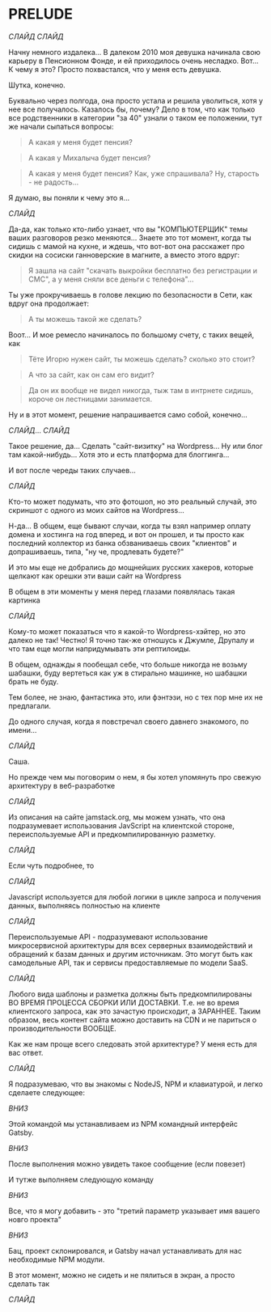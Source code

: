# PRELUDE

*СЛАЙД*
*СЛАЙД*

Начну немного издалека...
В далеком 2010 моя девушка начинала свою карьеру в Пенсионном Фонде,
и ей приходилось очень несладко.
Вот... К чему я это? Просто похвастался, что у меня есть девушка.

Шутка, конечно.

Буквально через полгода, она просто устала и решила уволиться, хотя у нее все получалось.
Казалось бы, почему?
Дело в том, что как только все родственники в категории "за 40"
узнали о таком ее положении, тут же начали сыпаться вопросы:
> А какая у меня будет пенсия?

> А какая у Михалыча будет пенсия?

> А какая у меня будет пенсия? Как, уже спрашивала? Ну, старость - не радость...

Я думаю, вы поняли к чему это я...

*СЛАЙД*

Да-да, как только кто-либо узнает, что вы "КОМПЬЮТЕРЩИК"
темы ваших разговоров резко меняются...
Знаете это тот момент, когда ты сидишь с мамой на кухне,
и ждешь, что вот-вот она расскажет про скидки на сосиски ганноверские в магните,
а вместо этого вдруг:
> Я зашла на сайт "скачать выкройки бесплатно без регистрации и СМС", а у меня сняли все деньги с телефона"...

Ты уже прокручиваешь в голове лекцию по безопасности в Сети, как вдруг она продолжает:
> А ты можешь такой же сделать?

Воот...
И мое ремесло начиналось по большому счету, с таких вещей, как
> Тёте Игорю нужен сайт, ты можешь сделать? сколько это стоит?

> А что за сайт, как он сам его видит?

> Да он их вообще не видел никогда, тыж там в интрнете сидишь, короче он лестницами занимается.

Ну и в этот момент, решение напрашивается само собой, конечно...

*СЛАЙД*...
*СЛАЙД*

Такое решение, да... Сделать "сайт-визитку" на Wordpress...
Ну или блог там какой-нибудь... Хотя это и есть платформа для блоггинга...

И вот после череды таких случаев...

*СЛАЙД*

Кто-то может подумать, что это фотошоп, но это реальный случай,
это скриншот с одного из моих сайтов на Wordpress...

Н-да...
В общем, еще бывают случаи, когда ты взял например оплату домена и хостинга на год вперед, и вот он прошел,
и ты просто как последний коллектор из банка обзваниваешь своих "клиентов"
и допрашиваешь, типа, "ну че, продлевать будете?"

И это мы еще не добрались до мощнейших русских хакеров, которые щелкают как орешки
эти ваши сайт на Wordpress

В общем в эти моменты у меня перед глазами появлялась такая картинка

*СЛАЙД*

Кому-то может показаться что я какой-то Wordpress-хэйтер, но это далеко не так!
Честно!
Я точно так-же отношусь к Джумле, Друпалу и что там еще могли напридумывать эти рептилоиды.

В общем, однажды я пообещал себе, что больше никогда не возьму шабашки, буду вертеться
как уж в стирально машинке, но шабашки брать не буду.

Тем более, не знаю, фантастика это, или фэнтэзи, но с тех пор мне их не предлагали.

До одного случая, когда я повстречал своего давнего знакомого, по имени...

*СЛАЙД*

Саша.


Но прежде чем мы поговорим о нем, я бы хотел упомянуть про свежую архитектуру
в веб-разработке 

*СЛАЙД*

Из описания на сайте jamstack.org, мы можем узнать, что она подразумевает использования
JavScript на клиентской стороне, переиспользуемые API и предкомпилированную разметку.

*СЛАЙД*

Если чуть подробнее, то

*СЛАЙД*

Javascript используется для любой логики в цикле запроса и получения данных, выполняясь полностью на клиенте

*СЛАЙД*

Переиспользуемые API - подразумевают использование микросервисной архитектуры для всех серверных взаимодействий и обращений к базам данных и другим источникам. Это могут быть как самодельные API, так и сервисы предоставляемые по модели SaaS.

*СЛАЙД*

Любого вида шаблоны и разметка должны быть предкомпилированы ВО ВРЕМЯ ПРОЦЕССА СБОРКИ ИЛИ ДОСТАВКИ.
Т.е. не во время клиентского запроса, как это зачастую происходит, а ЗАРАННЕЕ.
Таким образом, весь контент сайта можно доставить на CDN и не париться о производительности ВООБЩЕ.

Как же нам проще всего следовать этой архитектуре? У меня есть для вас ответ.

*СЛАЙД*

Я подразумеваю, что вы знакомы с NodeJS, NPM и клавиатурой, и легко сделаете следующее:

*ВНИЗ*

Этой командой мы устанавливаем из NPM командный интерфейс Gatsby.

*ВНИЗ*

После выполнения можно увидеть такое сообщение (если повезет)

И тутже выполняем следующую команду

*ВНИЗ*

Все, что я могу добавить - это "третий параметр указывает имя вашего новго проекта"

*ВНИЗ*

Бац, проект склонировался, и Gatsby начал устанавливать для нас необходимые NPM модули.

В этот момент, можно не сидеть и не пялиться в экран, а просто сделать так

*СЛАЙД*

